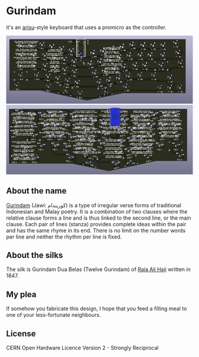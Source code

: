 # Gurindam

it's an [arisu](https://github.com/FateNozomi/arisu-pcb)-style keyboard that uses
a promicro as the controller.

![gurindam-front](imgs/gurindam-front.png)
![gurindam-back](imgs/gurindam-back.png)

## About the name
[Gurindam](https://en.wikipedia.org/wiki/Gurindam) (Jawi: ڬوريندام) is a type of
irregular verse forms of traditional Indonesian and Malay poetry.
It is a combination of two clauses where the relative clause forms a line and is
thus linked to the second line, or the main clause.
Each pair of lines (stanza) provides complete ideas within the pair and has the
same rhyme in its end.
There is no limit on the number words per line and neither the rhythm per line is fixed.

## About the silks

The silk is Gurindam Dua Belas (Twelve Gurindam) of [Raja Ali Haji](https://en.wikipedia.org/wiki/Raja_Ali_Haji) written in 1847.

## My plea
If somehow you fabricate this design, I hope that you feed a filling meal to one
of your less-fortunate neighbours.

## License
CERN Open Hardware Licence Version 2 - Strongly Reciprocal
